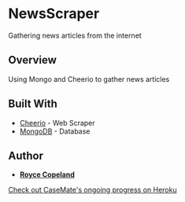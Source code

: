 # NewsScraper
Gathering news articles from the internet

## Overview
Using Mongo and Cheerio to gather news articles


<!-- ## Getting Started

These instructions will get you a copy of the project up and running on your local machine for development and testing purposes. See deployment for notes on how to deploy the project on a live system.

### Prerequisites

What are the things you need to install the software and how to install them

```
Give examples
```

### Installing

A step by step series of examples that tell you have to get a development env running

Say what the step will be

```
Give the example
```

And repeat

```
until finished
```

End with an example of getting some data out of the system or using it for a little demo

## Running the tests

Explain how to run the automated tests for this system

### Break down into end to end tests

Explain what these tests test and why

```
Give an example
```

### And coding style tests

Explain what these tests test and why

```
Give an example
```

## Deployment

Add additional notes about how to deploy this on a live system -->

## Built With

* [Cheerio](https://cheerio.js.org/) - Web Scraper
* [MongoDB](https://www.mongodb.com/) - Database

<!-- ## Contributing

Please read [CONTRIBUTING.md](https://gist.github.com/PurpleBooth/b24679402957c63ec426) for details on our code of conduct, and the process for submitting pull requests to us.

## Versioning

We use [SemVer](http://semver.org/) for versioning. For the versions available, see the [tags on this repository](https://github.com/your/project/tags).  -->

## Author

* [**Royce Copeland**](https://github.com/RoyceCopeland)

<!-- See also the list of [contributors](https://github.com/your/project/contributors) who participated in this project. -->

<!-- ## License

This project is licensed under the MIT License - see the [LICENSE.md](LICENSE.md) file for details -->

<!-- ## Acknowledgments

* THANK YOU to my wife for her ongoing support and encouragement.
* Big thanks to Josh Dodd for hanging in there with me.
* Standing Ovation to [**CJ Jordan**](https://github.com/CjJordan) and [**Hannah Patellis**](https://github.com/hannahpatellis) for their perpetual enthusiasm and patience as both coders and teachers. -->

<!-- ![GitHub Logo](../img/justice_bkgnd.jpg)
Format: ![Alt Text](url) -->


[Check out CaseMate's ongoing progress on Heroku](http://case-mate.herokuapp.com/#)

